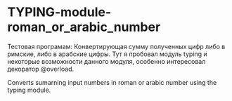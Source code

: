 # TYPING-module-roman_or_arabic_number

Тестовая програмам: 
Конвертирующая сумму полученных цифр либо в римские, либо в арабские цифры. 
Тут я пробовал модуль typing и некоторые возможности данного модуля, особенно интересовал декоратор @overload.  

Converts sumarning input numbers in roman or arabic number using the typing module.
